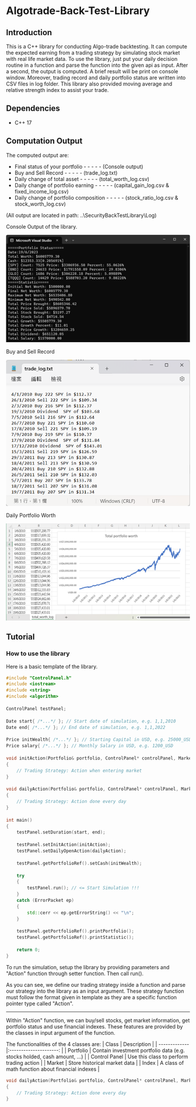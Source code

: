 # Algotrade-Back-Test-Library

## Introduction
This is a C++ library for conducting Algo-trade backtesting. It can compute the expected earning from a trading strategy by simulating stock market with real life market data. To use the library, just put your daily decision routine in a function and parse the function into the given api as input. After a second, the output is computed. A brief result will be print on console window. Moreover, trading record and daily portfolio status are written into CSV files in log folder. This library also provided moving average and relative strength index to assist your trade.

## Dependencies
- C++ 17

## Computation Output
The computed output are:
* Final status of your portfolio - - - - - (Console output)
* Buy and Sell Record - - - - - (trade_log.txt)
* Daily change of total asset - - - - - (total_worth_log.csv)
* Daily change of portfolio earning - - - - - (capital_gain_log.csv & fixed_income_log.csv)
* Daily change of portfolio composition - - - - - (stock_ratio_log.csv & stock_worth_log.csv)

(All output are located in path: ..\SecurityBackTestLibrary\Log)

Console Output of the library.

![alt text](https://github.com/jason2468087/Algotrade-Back-Test-Library/blob/master/img/console%20output.png?raw=true)

Buy and Sell Record

![alt text](https://github.com/jason2468087/Algotrade-Back-Test-Library/blob/master/img/trade%20log%20output.png?raw=true)

Daily Portfolio Worth

![alt text](https://github.com/jason2468087/Algotrade-Back-Test-Library/blob/master/img/total%20worth%20output.png?raw=true)

## Tutorial
### How to use the library

Here is a basic template of the library.
```C++
#include "ControlPanel.h"
#include <iostream>
#include <string>
#include <algorithm>

ControlPanel testPanel;

Date start{ /*...*/ }; // Start date of simulation, e.g. 1,1,2010
Date end{ /*...*/ }; // End date of simulation, e.g. 1,1,2022

Price initWealth{ /*...*/ }; // Starting Capital in USD, e.g. 25000_USD
Price salary{ /*...*/ }; // Monthly Salary in USD, e.g. 1200_USD

void initAction(Portfolio& portfolio, ControlPanel* controlPanel, Market& market, Index& index)
{
    // Trading Strategy: Action when entering market
}

void dailyAction(Portfolio& portfolio, ControlPanel* controlPanel, Market& market, Index& index)
{
    // Trading Strategy: Action done every day
}

int main()
{
    testPanel.setDuration(start, end);

    testPanel.setInitAction(initAction);
    testPanel.setDailyOpenAction(dailyAction);

    testPanel.getPortfolioRef().setCash(initWealth);

    try
    {
        testPanel.run(); // <= Start Simulation !!!
    }
    catch (ErrorPacket ep)
    {
        std::cerr << ep.getErrorString() << "\n";
    }

    testPanel.getPortfolioRef().printPortfolio();
    testPanel.getPortfolioRef().printStatistic();
    
    return 0;
}
```
To run the simulation, setup the library by providing parameters and "Action" function through setter function. Then call run().

As you can see, we define our trading strategy inside a function and parse our strategy into the library as an input argument. These strategy function must follow the format given in template as they are a specific function pointer type called "Action".
___
Within "Action" function, we can buy/sell stocks, get market information, get portfolio status and use financial indexes. These features are provided by the classes in input argument of the function.

The functionalities of the 4 classes are:
| Class         | Description                                                              |
| ------------- |:---------------------:                                                   |
| Portfolio     | Contain investment portfolio data (e.g. stocks holded, cash amount, ...) |
| Control Panel | Use this class to perform trading action                                 |
| Market        | Store historical market data                                             |
| Index         | A class of math function about financial indexes                         |

```C++
void dailyAction(Portfolio& portfolio, ControlPanel* controlPanel, Market& market, Index& index)
{
    // Trading Strategy: Action done every day
}
```
